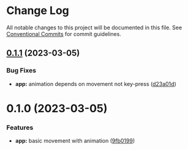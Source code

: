 # Change Log

All notable changes to this project will be documented in this file.
See [Conventional Commits](https://conventionalcommits.org) for commit guidelines.

## [0.1.1](https://github.com/xi72yow/Slimacy/compare/v0.1.0...v0.1.1) (2023-03-05)


### Bug Fixes

* **app:** animation depends on movement not key-press ([d23a01d](https://github.com/xi72yow/Slimacy/commit/d23a01d98e1b8fecec21aa5cf0b9a5585475979c))





# 0.1.0 (2023-03-05)


### Features

* **app:** basic movement with animation ([9fb0199](https://github.com/xi72yow/Slimacy/commit/9fb0199a9ef6c0aa31da3eff41d08d11389337d0))

